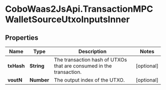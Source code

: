 # CoboWaas2JsApi.TransactionMPCWalletSourceUtxoInputsInner

## Properties

Name | Type | Description | Notes
------------ | ------------- | ------------- | -------------
**txHash** | **String** | The transaction hash of UTXOs that are consumed in the transaction. | [optional] 
**voutN** | **Number** | The output index of the UTXO. | [optional] 


